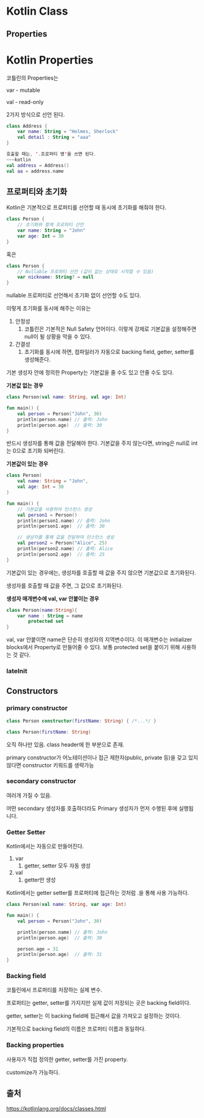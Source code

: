 # Kotlin Class

## Properties

# Kotlin Properties

코틀린의 Properties는 

var - mutable

val - read-only 

2가지 방식으로 선언 된다.

~~~kotlin
class Address {
    var name: String = "Holmes, Sherlock"
    val detail : String = "aaa"
}

호출할 때는, '.프로퍼티 명'을 쓰면 된다.
~~~kotlin
val address = Address()
val aa = address.name
~~~

## 프로퍼티와 초기화
Kotlin은 기본적으로 프로퍼티를 선언할 때 동시에 초기화를 해줘야 한다. 

~~~kotlin
class Person {
    // 초기화와 함께 프로퍼티 선언
    var name: String = "John"
    var age: Int = 30
}
~~~

혹은 
~~~kotlin
class Person {
    // Nullable 프로퍼티 선언 (값이 없는 상태로 시작할 수 있음)
    var nickname: String? = null
}
~~~
nullable 프로퍼티로 선언해서 초기화 없이 선언할 수도 있다.

이렇게 초기화를 동시에 해주는 이유는 
1. 안정성 
   1. 코틀린은 기본적은 Null Safety 언어이다. 이렇게 강제로 기본값을 설정해주면 null이 될 상황을 막을 수 있다.
2. 간결성
   1. 초기화를 동시에 하면, 컴파일러가 자동으로 backing field, getter, setter를 생성해준다.

기본 생성자 안에 정의한 Property는 기본값을 줄 수도 있고 안줄 수도 있다.

**기본값 없는 경우**
~~~kotlin
class Person(val name: String, val age: Int)

fun main() {
    val person = Person("John", 30)
    println(person.name) // 출력: John
    println(person.age)  // 출력: 30
}
~~~
반드시 생성자를 통해 값을 전달해야 한다. 기본값을 주지 않는다면, string은 null로 int는 0으로 초기화 되버린다.

**기본값이 있는 경우**
~~~kotlin
class Person(
    val name: String = "John",
    val age: Int = 30
)

fun main() {
    // 기본값을 사용하여 인스턴스 생성
    val person1 = Person()
    println(person1.name) // 출력: John
    println(person1.age)  // 출력: 30

    // 생성자를 통해 값을 전달하여 인스턴스 생성
    val person2 = Person("Alice", 25)
    println(person2.name) // 출력: Alice
    println(person2.age)  // 출력: 25
}
~~~
기본값이 있는 경우에는, 생성자를 호출할 때 값을 주지 않으면 기본값으로 초기화된다. 

생성자를 호출할 때 값을 주면, 그 값으로 초기화된다.

**생성자 매개변수에 val, var 안붙이는 경우**
~~~kotlin
class Person(name:String){
    var name : String = name
        protected set
}
~~~
val, var 안붙이면 name은 단순히 생성자의 지역변수이다. 
이 매개변수는 initializer blocks에서 Property로 만들어줄 수 있다.
보통 protected set을 붙이기 위해 사용하는 것 같다.

### lateInit


## Constructors

### primary constructor
~~~kotlin
class Person constructor(firstName: String) { /*...*/ }

class Person(firstName: String)
~~~
오직 하나만 있음.
class header에 한 부분으로 존재. 

primary constructor가 어노테이션이나 접근 제한자(public, private 등)을 갖고 있지 않다면 constructor 키워드를 생략가능




### secondary constructor

여러개 가질 수 있음.

 어떤 secondary 생성자를 호출하더라도 Primary 생성자가 먼저 수행된 후에 실행됩니다.

 ### Getter Setter
Kotlin에서는 자동으로 만들어진다.

1. var
   1. getter, setter 모두 자동 생성 
2. val
   1. getter만 생성

Kotlin에서는 getter setter를 프로퍼티에 접근하는 것처럼 .을 통해 사용 가능하다.

~~~kotlin
class Person(val name: String, var age: Int)

fun main() {
    val person = Person("John", 30)

    println(person.name) // 출력: John
    println(person.age)  // 출력: 30

    person.age = 31
    println(person.age)  // 출력: 31
}
~~~

### Backing field
코틀린에서 프로퍼티를 저장하는 실제 변수.

프로퍼티는 getter, setter를 가지지만 실제 값이 저장되는 곳은 backing field이다.

getter, setter는 이 backing field에 접근해서 값을 가져오고 설정하는 것이다.

기본적으로 backing field의 이름은 프로퍼티 이름과 동일하다.

### Backing properties
사용자가 직접 정의한 getter, setter를 가진 property.

customize가 가능하다.

## 출처
https://kotlinlang.org/docs/classes.html